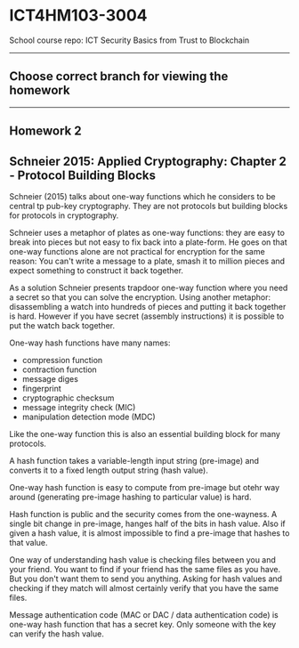 # ICT4HM103-3004
School course repo: ICT Security Basics from Trust to Blockchain


***
## Choose correct branch for viewing the homework
***

## Homework 2

## Schneier 2015: Applied Cryptography: Chapter 2 - Protocol Building Blocks

Schneier (2015) talks about one-way functions which he considers to be central tp pub-key cryptography. They are not protocols but building blocks for protocols in cryptography.

Schneier uses a metaphor of plates as one-way functions: they are easy to break into pieces but not easy to fix back into a plate-form. He goes on that one-way functions alone are not practical for encryption for the same reason:
You can't write a message to a plate, smash it to million pieces and expect something to construct it back together.

As a solution Schneier presents trapdoor one-way function where you need a secret so that you can solve the encryption. Using another metaphor: disassembling a watch into hundreds of pieces and putting it back together is hard. However if you have secret (assembly instructions) it is possible to put the watch back together.

One-way hash functions have many names:
- compression function
- contraction function
- message diges
- fingerprint
- cryptographic checksum
- message integrity check (MIC)
- manipulation detection mode (MDC)

Like the one-way function this is also an essential building block for many protocols.

A hash function takes a variable-length input string (pre-image) and converts it to a fixed length output string  (hash value).

One-way hash function is easy to compute from pre-image but otehr way around (generating pre-image hashing to particular value) is hard.

Hash function is public and the security comes from the one-wayness. A single bit change in pre-image, hanges half of the bits in hash value. Also if given a hash value, it is almost impossible to find a pre-image that hashes to that value.

One way of understanding hash value is checking files between you and your friend. You want to find if your friend has the same files as you have. But you don't want them to send you anything. Asking for hash values and checking if they match will almost certainly verify that you have the same files.

Message authentication code (MAC or DAC / data authentication code) is one-way hash function that has a secret key. Only someone with the key can verify the hash value. 